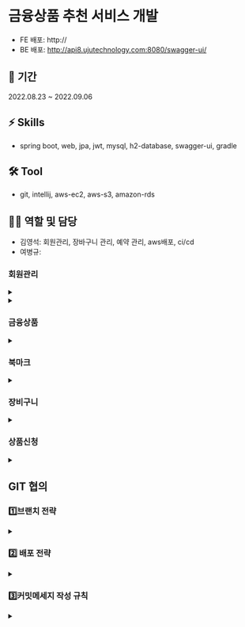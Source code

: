 # 금융상품 추천 서비스 개발
- FE 배포: http://
- BE 배포: http://api8.ujutechnology.com:8080/swagger-ui/

## 📅 기간
2022.08.23 ~ 2022.09.06

## ⚡ Skills
- spring boot, web, jpa, jwt, mysql, h2-database, swagger-ui, gradle

## 🛠️ Tool
- git, intellij, aws-ec2, aws-s3, amazon-rds
 
## 🤼‍♀️ 역할 및 담당
- 김영석: 회원관리, 장바구니 관리, 예약 관리, aws배포, ci/cd
- 여병규:

### 회원관리
<details>
<summary> </summary>
<div markdown="1">
 
#### 회원가입
 - email, 비밀번호, 이름, 프로필사진, 직업, 나이를 받아서 회원가입을 합니다.
#### ID/PWD 로그인
 - email과 비밀번호를 입력하여 로그인을 하고, 로그인시 토큰을 발급받습니다. 
#### 토큰 로그인
 - jwt으로 로그인합니다.
### 마이페이지
 - 회원정보 수정(프로필사진,이름,나이,직업)
 - 예약상품 취소
 </div>
</details>  


<details>
<summary> </summary>
<div markdown="1">
</div>
</details>  

### 금융상품

<details>
<summary> </summary>
<div markdown="1">
 
- DB에 있는 상품 전체와 입력한 종류에 따라 상품 목록을 출력합니다.
- 회사와 상품이름으로 상품을 검색할 수 있으며, 나이와 직업에 따른 추천상품을 알려줍니다.
</div>
</details>  

### 북마크

<details>
<summary> </summary>
<div markdown="1">
</div>
</details>  

### 장비구니

<details>
<summary> </summary>
<div markdown="1">
 
 - 상품번호와 이메일 값을 입력받아 해당 상품을 장바구니에 저장하거나 장바구니 목록을 삭제할 수 있습니다.
</div>
</details>  

### 상품신청

<details>
<summary> </summary>
<div markdown="1">
 
 - 장바구니에 있는 상품들을 신청할 수 있습니다.
</div>
</details>  



## GIT 협의  
### **1️⃣브랜치 전략**
<details>
<summary> </summary>
<div markdown="1">
  
- 브렌치 네임 선택
  - {feat}-{task}-{no}-{nickName}
  - {feat}-{nickName}
- 작업물 서버에 배포
  </div>
</details>

### **2️⃣ 배포 전략**
  <details>
<summary> </summary>
<div markdown="1">
  
- aws 클라우드 서버에 git action ci/cd 배포 
  </div>
</details>

### **3️⃣커밋메세지 작성 규칙**
<details>
<summary> </summary>
<div markdown="1">
  
- `#이슈번호 conf: 메시지 - 내용`        
- 컨벤션
    - `docs` : 문서 작업 (README.md)
    - `feat` : 새로운 기능 구현
        - 최소 단위
    - `conf` : 설정 파일 관련
        - 패키지, 라이브러리 추가
    - `asset` : 이미지 소스 추가
    - `design` : css 작업
    - `rename` : 파일 명 | 디렉토리 변경
    - `remove` : 파일 삭제
    - `chore` :  주석 변경/삭제😎
    
    ---
    
    - `refactor` : 코드 리팩토링 (성능, 가독성)
        - 의미나 동작에 영향을 주지 않는 상태에서 가독성, 재사용성 또는 구조를 개선하기 위해 현재 코드를 재작성하는 것
    - `fix` : 버그를 고친 경우
    - `hotfix` : 치명적인 버그 수정
        - 의논 후 담당 1명을 정해서 처리
        - 의도치 않은 에러 수정
    - `!BreakingChange` : 커다란 API의 변경
    - `test` : 테스트 관련
  </div>
</details>

